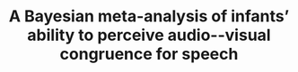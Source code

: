 ---
title: "A Bayesian meta-analysis of infants’ ability to perceive audio--visual congruence for speech"
authors:
- Cox, Christopher Martin Mikkelsen and Keren-Portnoy, Tamar and Roepstorff, Andreas and Fusaroli, Riccardo
doi: "https://doi.org/10.1111/infa.12436"
Date: "2021"

# Publication type.
# Legend: 0 = Uncategorized; 1 = Conference paper; 2 = Journal article;
# 3 = Preprint / Working Paper; 4 = Report; 5 = Book; 6 = Book section;
# 7 = Thesis; 8 = Patent
publication_types: ["2"]
---
